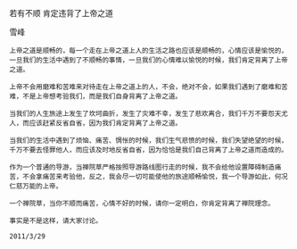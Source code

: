 若有不顺 肯定违背了上帝之道

雪峰


    上帝之道是顺畅的，每一个走在上帝之道上人的生活之路也应该是顺畅的，心情应该是愉悦的，一旦我们的生活中遇到了不顺畅的事情，一旦我们的心情难以愉悦的时候，我们肯定背离了上帝之道。

    上帝不会用磨难和苦难来对待走在上帝之道上的人，不会，绝对不会，如果我们遇到了磨难和苦难，不是上帝想考验我们，而是我们自身背离了上帝之道。

    当我们的人生旅途上发生了坎坷曲折，发生了灾难不幸，发生了悲欢离合，我们千万不要怨天尤人，而应该赶紧反省自省，因为我们肯定背离了上帝之道。

    当我们的生活中遇到了烦恼、痛苦、惆怅的时候，我们生气悲愤的时候，我们失望绝望的时候，千万不要去怪罪他人，而应该及时地反省自省，因为恰恰是我们自己背离了上帝之道而造成的。

    作为一个普通的导游，当禅院草严格按照导游路线图行走的时候，我不会给他设置障碍制造痛苦，不会拿痛苦来考验他，反之，我会尽一切可能使他的旅途顺畅愉悦，我一个导游如此，何况仁慈万能的上帝。

    一个禅院草，当你不顺而痛苦，心情不好的时候，请你一定明白，你肯定背离了禅院理念。

    事实是不是这样，请大家讨论。

    2011/3/29




